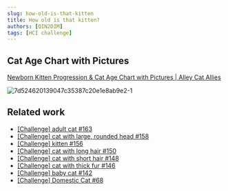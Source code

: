 ```yaml
---
slug: how-old-is-that-kitten
title: How old is that kitten?
authors: [QIN2DIM]
tags: [HCI challenge]
---
```


## Cat Age Chart with Pictures

[Newborn Kitten Progression & Cat Age Chart with Pictures | Alley Cat Allies](https://www.alleycat.org/resources/kitten-progression/)

![7d524620139047c35387c20e1e8ab9e2-1](https://r2-datalake.echosec.top/blog-obs/2023/10/00a48bda62e3acbac8ea005075bb0c5f.jpg)

## Related work

- [[Challenge] adult cat #163](https://github.com/QIN2DIM/hcaptcha-challenger/issues/163)
- [[Challenge] cat with large, rounded head #158](https://github.com/QIN2DIM/hcaptcha-challenger/issues/158)
- [[Challenge] kitten #156](https://github.com/QIN2DIM/hcaptcha-challenger/issues/156)
- [[Challenge] cat with long hair #150](https://github.com/QIN2DIM/hcaptcha-challenger/issues/150)
- [[Challenge] cat with short hair #148](https://github.com/QIN2DIM/hcaptcha-challenger/issues/148)
- [[Challenge] cat with thick fur #146](https://github.com/QIN2DIM/hcaptcha-challenger/issues/146)
- [[Challenge] baby cat #142](https://github.com/QIN2DIM/hcaptcha-challenger/issues/142)
- [[Challenge] Domestic Cat #68](https://github.com/QIN2DIM/hcaptcha-challenger/issues/68)